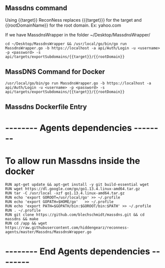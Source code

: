 ## Massdns command

Using {{target}} ReconNess replaces {{{target}}} for the target and {{rootDomainName}} for the root domain. Ex: yahoo.com

If we have MassdnsWrapper in the folder ~/Desktop/MassdnsWrapper/

```
cd ~/Desktop/MassdnsWrapper && /usr/local/go/bin/go run MassdnsWrapper.go -b https://localhost -a api/Auth/Login -u <username> -p <password> -s api/targets/exportSubdomains/{{target}}/{{rootDomain}}
```

## MassDNS Command for Docker

```
/usr/local/go/bin/go run MassdnsWrapper.go -b https://localhost -a api/Auth/Login -u <username> -p <password> -s api/targets/exportSubdomains/{{target}}/{{rootDomain}}
```

## Massdns Dockerfile Entry

# -------- Agents dependencies -------- 

# To allow run Massdns inside the docker

```
RUN apt-get update && apt-get install -y git build-essential wget
RUN wget https://dl.google.com/go/go1.13.4.linux-amd64.tar.gz
RUN tar -C /usr/local -xzf go1.13.4.linux-amd64.tar.gz
RUN echo 'export GOROOT=/usr/local/go' >> ~/.profile
RUN echo 'export GOPATH=$HOME/go'	>> ~/.profile
RUN echo 'export PATH=$GOPATH/bin:$GOROOT/bin:$PATH' >> ~/.profile
RUN . ~/.profile
RUN git clone https://github.com/blechschmidt/massdns.git && cd massdns && make
RUN cd /app && wget https://raw.githubusercontent.com/hiddengearz/reconness-agents/master/Massdns/MassdnsWrapper.go
```

# -------- End Agents dependencies -------- 
```
